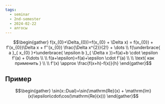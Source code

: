 ```yaml
---
tags:
  - seminar
  - 2nd-semester
  - 2024-02-22
  - алгосы
---
```


$$\begin{gather}
f(x_{0}+\Delta_{0})=f(x_{0} + \Delta x) = f(x_{0}) + f'(x_{0})\Delta x + f''(x_{0}) \frac{\Delta x^{2}}{2!} + \dots \\
f(\underbrace{ a }_{ x_{0} }+\underbrace{ \epsilon b }_{ \Delta x })=f(a)+b  \cdot \epsilon f'(a) + 0\dots \\ \\
f(a+\epsilon)=f(a)+\epsilon  \cdot  f'(a) \\ \\
\text{ как применить } \\ \\
f'(x) \approx  \frac{f(x+h)-f(x)}{h}
\end{gather}$$

## Пример

$$\begin{gather}
\sin(x::Dual)=\sin(\mathrm{Re}(x) + \mathrm{Im}(x)\epsilon\cdot\cos(\mathrm{Re}(x)))
\end{gather}$$

